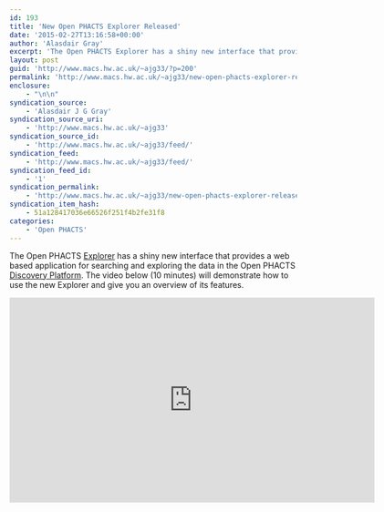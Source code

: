 ```yaml
---
id: 193
title: 'New Open PHACTS Explorer Released'
date: '2015-02-27T13:16:58+00:00'
author: 'Alasdair Gray'
excerpt: 'The Open PHACTS Explorer has a shiny new interface that provides a web based application for searching and exploring the data in the Open PHACTS Discovery Platform. The video below (10 minutes) will demonstrate how to use the new Explorer and give you an overview of its&nbsp;features.'
layout: post
guid: 'http://www.macs.hw.ac.uk/~ajg33/?p=200'
permalink: 'http://www.macs.hw.ac.uk/~ajg33/new-open-phacts-explorer-released/'
enclosure:
    - "\n\n"
syndication_source:
    - 'Alasdair J G Gray'
syndication_source_uri:
    - 'http://www.macs.hw.ac.uk/~ajg33'
syndication_source_id:
    - 'http://www.macs.hw.ac.uk/~ajg33/feed/'
syndication_feed:
    - 'http://www.macs.hw.ac.uk/~ajg33/feed/'
syndication_feed_id:
    - '1'
syndication_permalink:
    - 'http://www.macs.hw.ac.uk/~ajg33/new-open-phacts-explorer-released/'
syndication_item_hash:
    - 51a128417036e66526f251f4b2fe31f8
categories:
    - 'Open PHACTS'
---
```


The Open PHACTS [Explorer](http://explorer2.openphacts.org/) has a shiny new interface that provides a web based application for searching and exploring the data in the Open PHACTS [Discovery Platform](https://dev.openphacts.org/). The video below (10 minutes) will demonstrate how to use the new Explorer and give you an overview of its features.

<iframe allowfullscreen="allowfullscreen" frameborder="0" height="360" src="https://www.youtube.com/embed/eR4Ac6khsik?rel=0" width="640"></iframe>